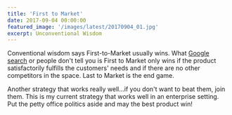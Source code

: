 ```yaml
---
title: 'First to Market'
date: 2017-09-04 00:00:00
featured_image: '/images/latest/20170904_01.jpg'
excerpt: Unconventional Wisdom
---
```


Conventional wisdom says First-to-Market usually wins. What [Google search](https://www.google.com/search?q=first+to+market&rlz=1C5CHFA_enUS776US776&oq=first+to+market&aqs=chrome.0.0l6.2984j0j7&sourceid=chrome&ie=UTF-8) or people don't tell you is First to Market only wins if the product satisfactorily fulfills the customers' needs and if there are no other competitors in the space. Last to Market is the end game.

Another strategy that works really well...if you don't want to beat them, join them. This is my current strategy that works well in an enterprise setting. Put the petty office politics aside and may the best product win!
